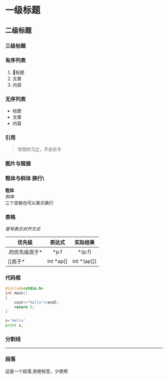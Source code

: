 # 一级标题
## 二级标题
### 三级标题

### 有序列表
1. 标题
2. 文章
3. 内容

### 无序列表
- 标题
- 文章
- 内容

### 引用
> 学而时习之，不亦乐乎

### 图片与链接

### 粗体与斜体 换行\
**粗体** \
*斜体*  
三个空格也可以表示换行

### 表格

*冒号表示对齐方式*

|优先级|表达式|实际结果|
|---|:---:|:---:|
|.的优先级高于*|*p.f|*(p.f)|
|[]高于*|int *ap[]|int *(ap[])|

### 代码框

```c++
#include<stdio.h> 
int main()
{
    cout<<"hello"<<endl;
    return 0;
}
```

```python
s='hello'
print s,
```

### 分割线
***

### 段落
<p>
这是一个段落,拒绝标签，少使用
</p>